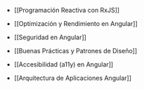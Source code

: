 
- [[Programación Reactiva con RxJS]]
	
- [[Optimización y Rendimiento en Angular]]
	
- [[Seguridad en Angular]]
	
- [[Buenas Prácticas y Patrones de Diseño]]
	
- [[Accesibilidad (a11y) en Angular]]
	
- [[Arquitectura de Aplicaciones Angular]]